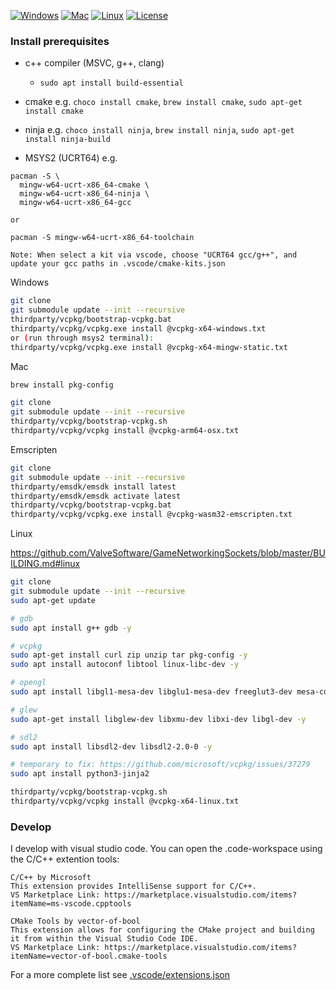 [![Windows](https://github.com/Turtwiggy/game_engine/actions/workflows/windows.yml/badge.svg)](https://github.com/Turtwiggy/game_engine/actions/workflows/windows.yml)
[![Mac](https://github.com/Turtwiggy/game_engine/actions/workflows/mac.yml/badge.svg)](https://github.com/Turtwiggy/game_engine/actions/workflows/mac.yml)
[![Linux](https://github.com/Turtwiggy/game_engine/actions/workflows/linux.yml/badge.svg)](https://github.com/Turtwiggy/game_engine/actions/workflows/linux.yml)
[![License](https://img.shields.io/badge/License-Apache%202.0-blue.svg)](https://opensource.org/licenses/Apache-2.0)

### Install prerequisites

- c++ compiler (MSVC, g++, clang)
  - `sudo apt install build-essential`
- cmake e.g. `choco install cmake`, `brew install cmake`, `sudo apt-get install cmake`
- ninja e.g. `choco install ninja`, `brew install ninja`, `sudo apt-get install ninja-build`

- MSYS2 (UCRT64) e.g.

```
pacman -S \
  mingw-w64-ucrt-x86_64-cmake \
  mingw-w64-ucrt-x86_64-ninja \
  mingw-w64-ucrt-x86_64-gcc

or

pacman -S mingw-w64-ucrt-x86_64-toolchain

Note: When select a kit via vscode, choose "UCRT64 gcc/g++", and update your gcc paths in .vscode/cmake-kits.json
```

Windows

```bash
git clone
git submodule update --init --recursive
thirdparty/vcpkg/bootstrap-vcpkg.bat
thirdparty/vcpkg/vcpkg.exe install @vcpkg-x64-windows.txt
or (run through msys2 terminal):
thirdparty/vcpkg/vcpkg.exe install @vcpkg-x64-mingw-static.txt
```

Mac

```bash
brew install pkg-config

git clone
git submodule update --init --recursive
thirdparty/vcpkg/bootstrap-vcpkg.sh
thirdparty/vcpkg/vcpkg install @vcpkg-arm64-osx.txt
```

Emscripten

```bash
git clone
git submodule update --init --recursive
thirdparty/emsdk/emsdk install latest
thirdparty/emsdk/emsdk activate latest
thirdparty/vcpkg/bootstrap-vcpkg.bat
thirdparty/vcpkg/vcpkg.exe install @vcpkg-wasm32-emscripten.txt
```

Linux

https://github.com/ValveSoftware/GameNetworkingSockets/blob/master/BUILDING.md#linux

```bash
git clone
git submodule update --init --recursive
sudo apt-get update

# gdb
sudo apt install g++ gdb -y

# vcpkg
sudo apt-get install curl zip unzip tar pkg-config -y
sudo apt install autoconf libtool linux-libc-dev -y

# opengl
sudo apt install libgl1-mesa-dev libglu1-mesa-dev freeglut3-dev mesa-common-dev -y

# glew
sudo apt-get install libglew-dev libxmu-dev libxi-dev libgl-dev -y

# sdl2
sudo apt install libsdl2-dev libsdl2-2.0-0 -y

# temporary to fix: https://github.com/microsoft/vcpkg/issues/37279
sudo apt install python3-jinja2

thirdparty/vcpkg/bootstrap-vcpkg.sh
thirdparty/vcpkg/vcpkg install @vcpkg-x64-linux.txt

```

### Develop

I develop with visual studio code. You can open the .code-workspace using the C/C++ extention tools:

    C/C++ by Microsoft
    This extension provides IntelliSense support for C/C++.
    VS Marketplace Link: https://marketplace.visualstudio.com/items?itemName=ms-vscode.cpptools

    CMake Tools by vector-of-bool
    This extension allows for configuring the CMake project and building it from within the Visual Studio Code IDE.
    VS Marketplace Link: https://marketplace.visualstudio.com/items?itemName=vector-of-bool.cmake-tools

For a more complete list see [.vscode/extensions.json](.vscode/extensions.json)
